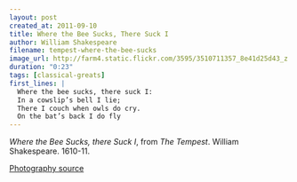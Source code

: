 ```yaml
---
layout: post
created_at: 2011-09-10
title: Where the Bee Sucks, There Suck I
author: William Shakespeare
filename: tempest-where-the-bee-sucks
image_url: http://farm4.static.flickr.com/3595/3510711357_8e41d25d43_z.jpg
duration: "0:23"
tags: [classical-greats]
first_lines: |
  Where the bee sucks, there suck I:
  In a cowslip’s bell I lie;
  There I couch when owls do cry.
  On the bat’s back I do fly
---
```


_Where the Bee Sucks, there Suck I_, from _The Tempest_.  William Shakespeare.  1610-11.

[Photography source](http://www.flickr.com/photos/25677792@N05/3510711357/lightbox/)
